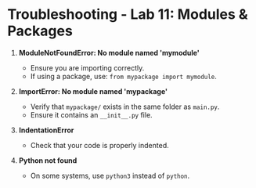 # Troubleshooting - Lab 11: Modules & Packages

1. **ModuleNotFoundError: No module named 'mymodule'**
   - Ensure you are importing correctly.
   - If using a package, use: `from mypackage import mymodule`.

2. **ImportError: No module named 'mypackage'**
   - Verify that `mypackage/` exists in the same folder as `main.py`.
   - Ensure it contains an `__init__.py` file.

3. **IndentationError**
   - Check that your code is properly indented.

4. **Python not found**
   - On some systems, use `python3` instead of `python`.
